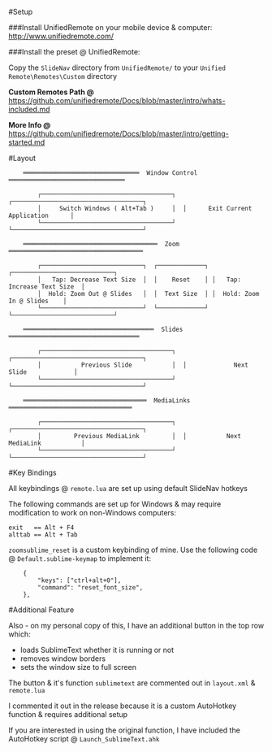 
#Setup

###Install UnifiedRemote on your mobile device & computer:
http://www.unifiedremote.com/

###Install the preset @ UnifiedRemote:

Copy the `SlideNav` directory from `UnifiedRemote/` to your `Unified Remote\Remotes\Custom` directory

**Custom Remotes Path @**
https://github.com/unifiedremote/Docs/blob/master/intro/whats-included.md

**More Info @**
https://github.com/unifiedremote/Docs/blob/master/intro/getting-started.md

#Layout
```
	════════════════════════════════  Window Control  ════════════════════════════════

		┌────────────────────────────────────┐  ┌────────────────────────────────────┐
		│     Switch Windows ( Alt+Tab )     │  │      Exit Current Application      │
		└────────────────────────────────────┘  └────────────────────────────────────┘

	═════════════════════════════════════  Zoom  ═════════════════════════════════════

		┌────────────────────────────┐  ┌─────────────┐ ┌────────────────────────────┐
		│   Tap: Decrease Text Size  │  │    Reset    │ │   Tap: Increase Text Size  │
		│  Hold: Zoom Out @ Slides   │  │  Text Size  │ │  Hold: Zoom In @ Slides    │
		└────────────────────────────┘  └─────────────┘ └────────────────────────────┘

	════════════════════════════════════  Slides  ════════════════════════════════════

		┌────────────────────────────────────┐  ┌────────────────────────────────────┐
		│           Previous Slide           │  │             Next Slide             │
		└────────────────────────────────────┘  └────────────────────────────────────┘

	══════════════════════════════════  MediaLinks  ══════════════════════════════════

		┌────────────────────────────────────┐  ┌────────────────────────────────────┐
		│         Previous MediaLink         │  │           Next MediaLink           │
		└────────────────────────────────────┘  └────────────────────────────────────┘
```
#Key Bindings

All keybindings @ `remote.lua` are set up using default SlideNav hotkeys

The following commands are set up for Windows & may require modification to work on non-Windows computers:
```
exit   == Alt + F4
alttab == Alt + Tab
```

`zoomsublime_reset` is a custom keybinding of mine. Use the following code @ `Default.sublime-keymap` to implement it:

```
	{
		"keys": ["ctrl+alt+0"],
		"command": "reset_font_size",
	},
```

#Additional Feature

Also - on my personal copy of this, I have an additional button in the top row which:

* loads SublimeText whether it is running or not
* removes window borders
* sets the window size to full screen

The button & it's function `sublimetext` are commented out in `layout.xml` & `remote.lua`

I commented it out in the release because it is a custom AutoHotkey function & requires additional setup

If you are interested in using the original function, I have included the AutoHotkey script @ `Launch_SublimeText.ahk`

